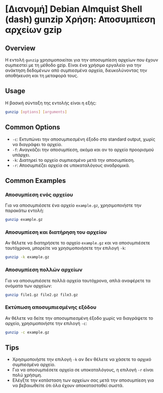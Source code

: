 # [Διανομή] Debian Almquist Shell (dash) gunzip Χρήση: Αποσυμπίεση αρχείων gzip

## Overview
Η εντολή `gunzip` χρησιμοποιείται για την αποσυμπίεση αρχείων που έχουν συμπιεστεί με τη μέθοδο gzip. Είναι ένα χρήσιμο εργαλείο για την ανάκτηση δεδομένων από συμπιεσμένα αρχεία, διευκολύνοντας την αποθήκευση και τη μεταφορά τους.

## Usage
Η βασική σύνταξη της εντολής είναι η εξής:

```sh
gunzip [options] [arguments]
```

## Common Options
- `-c`: Εκτυπώνει την αποσυμπιεσμένη έξοδο στο standard output, χωρίς να διαγράφει το αρχείο.
- `-f`: Αναγκάζει την αποσυμπίεση, ακόμα και αν το αρχείο προορισμού υπάρχει.
- `-k`: Διατηρεί το αρχείο συμπιεσμένο μετά την αποσυμπίεση.
- `-r`: Αποσυμπιέζει αρχεία σε υποκαταλόγους αναδρομικά.

## Common Examples
### Αποσυμπίεση ενός αρχείου
Για να αποσυμπιέσετε ένα αρχείο `example.gz`, χρησιμοποιήστε την παρακάτω εντολή:

```sh
gunzip example.gz
```

### Αποσυμπίεση και διατήρηση του αρχείου
Αν θέλετε να διατηρήσετε το αρχείο `example.gz` και να αποσυμπιέσετε ταυτόχρονα, μπορείτε να χρησιμοποιήσετε την επιλογή `-k`:

```sh
gunzip -k example.gz
```

### Αποσυμπίεση πολλών αρχείων
Για να αποσυμπιέσετε πολλά αρχεία ταυτόχρονα, απλά αναφέρετε τα ονόματα των αρχείων:

```sh
gunzip file1.gz file2.gz file3.gz
```

### Εκτύπωση αποσυμπιεσμένης εξόδου
Αν θέλετε να δείτε την αποσυμπιεσμένη έξοδο χωρίς να διαγράψετε το αρχείο, χρησιμοποιήστε την επιλογή `-c`:

```sh
gunzip -c example.gz
```

## Tips
- Χρησιμοποιήστε την επιλογή `-k` αν δεν θέλετε να χάσετε το αρχικό συμπιεσμένο αρχείο.
- Για να αποσυμπιέσετε αρχεία σε υποκαταλόγους, η επιλογή `-r` είναι πολύ χρήσιμη.
- Ελέγξτε την κατάσταση των αρχείων σας μετά την αποσυμπίεση για να βεβαιωθείτε ότι όλα έχουν αποκατασταθεί σωστά.